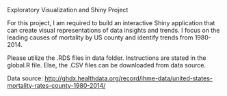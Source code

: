 Exploratory Visualization and Shiny Project

For this project, I am required to build an interactive Shiny application that can create visual representations of data insights and trends.
I focus on the leading causes of mortality by US county and identify trends from 1980-2014.

Please utilize the .RDS files in data folder. Instructions are stated in the global.R file. Else, the .CSV files can be downloaded from data source.

Data source:
http://ghdx.healthdata.org/record/ihme-data/united-states-mortality-rates-county-1980-2014/
